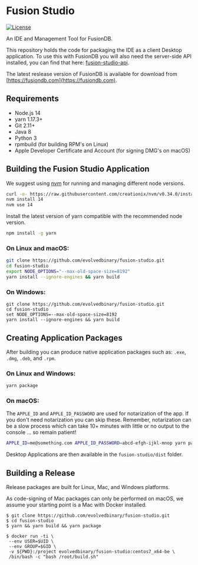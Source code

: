 # Fusion Studio
<!-- [![Build Status](https://travis-ci.com/evolvedbinary/fusion-studio.svg?branch=master)](https://travis-ci.com/evolvedbinary/fusion-studio) -->
<!-- [![Build status](https://ci.appveyor.com/api/projects/status/bqkb0mxxacbtmm6w/branch/master?svg=true)](https://ci.appveyor.com/project/AdamRetter/fusion-studio/branch/master) -->
[![License](https://img.shields.io/badge/license-GPL%203-blue.svg)](https://opensource.org/licenses/GPL-3.0)

An IDE and Management Tool for FusionDB.

This repository holds the code for packaging the IDE as a client Desktop application. 
To use this with FusionDB you will also need the server-side API installed, you can find that here: [fusion-studio-api](https://github.com/evolvedbinary/fusion-studio-api).

The latest reslease version of FusionDB is available for download from [https://fusiondb.com](https://fusiondb.com).


## Requirements
* Node.js 14
* yarn 1.17.3+
* Git 2.11+
* Java 8
* Python 3
* rpmbuild (for building RPM's on Linux)
* Apple Developer Certificate and Account (for signing DMG's on macOS)

## Building the Fusion Studio Application

We suggest using [nvm](https://github.com/nvm-sh/nvm#installing-and-updating) for running and managing different node versions.

```bash
curl -o- https://raw.githubusercontent.com/creationix/nvm/v0.34.0/install.sh | bash
nvm install 14
nvm use 14
```

Install the latest version of yarn compatible with the recommended node version.

```bash
npm install -g yarn
```

### On Linux and macOS:

```bash
git clone https://github.com/evolvedbinary/fusion-studio.git
cd fusion-studio
export NODE_OPTIONS="--max-old-space-size=8192"
yarn install --ignore-engines && yarn build
```

### On Windows:
```pwsh
git clone https://github.com/evolvedbinary/fusion-studio.git
cd fusion-studio
set NODE_OPTIONS=--max-old-space-size=8192
yarn install --ignore-engines && yarn build
```

## Creating Application Packages

After building you can produce native application packages such as: `.exe`, `.dmg`, `.deb`, and `.rpm`.

### On Linux and Windows:
```bash
yarn package
```

### On macOS:
The `APPLE_ID` and `APPLE_ID_PASSWORD` are used for notarization of the app. If you don't need notarization you can skip these. 
Remember, notarization can be a slow process which can take 10+ minutes with little or no output to the console … so remain patient!

```bash
APPLE_ID=me@something.com APPLE_ID_PASSWORD=abcd-efgh-ijkl-mnop yarn package
```

Desktop Applications are then available in the `fusion-studio/dist` folder.

## Building a Release

Release packages are built for Linux, Mac, and Windows platforms.

As code-signing of Mac packages can only be performed on macOS, we assume your starting point is a Mac with Docker installed.

```
$ git clone https://github.com/evolvedbinary/fusion-studio.git
$ cd fusion-studio
$ yarn && yarn build && yarn package

$ docker run -ti \
 --env USER=$UID \
 --env GROUP=$GID \
 -v ${PWD}:/project evolvedbinary/fusion-studio:centos7_x64-be \
 /bin/bash -c "bash /root/build.sh"
```

